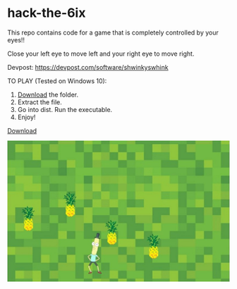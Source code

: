# hack-the-6ix

This repo contains code for a game that is completely controlled by your eyes!!

Close your left eye to move left and your right eye to move right.

Devpost: https://devpost.com/software/shwinkyswhink


TO PLAY (Tested on Windows 10):

1. [Download](https://www.dropbox.com/sh/ug207rjsfavhk5k/AAAqUwb_0GGI3fG5F2qKBNhPa?dl=1) the folder.
2. Extract the file.
3. Go into dist. Run the executable.
4. Enjoy!


[Download](https://www.dropbox.com/sh/ug207rjsfavhk5k/AAAqUwb_0GGI3fG5F2qKBNhPa?dl=1)

<img src="data/shwink.jpg">
